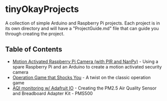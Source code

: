 # tinyOkayProjects
A collection of simple Arduino and Raspberry Pi projects. Each project is in its own directory and will have a "ProjectGuide.md" file that can guide you through creating the project.

## Table of Contents
- [Motion Activated Raspberry Pi Camera (with PIR and NanPy)](./pir_activated_cam/ProjectGuide.md) - Using a spare Raspberry Pi and an Arduino to create a motion activated security camera
- [Operation Game that Shocks You](./operation_game/ProjectGuide.md) - A twist on the classic operation game
- [AQI monitoring w/ Adafruit IO](./AQI_monitoring_adafruitio/ProjectGuide.md) - Creating the PM2.5 Air Quality Sensor and Breadboard Adapter Kit - PMS500
